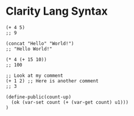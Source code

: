 # Clarity Lang Syntax

```
(+ 4 5)
;; 9

(concat "Hello" "World!")
;; "Hello World!"

(* 4 (+ 15 10))
;; 100

;; Look at my comment 
(+ 1 2) ;; Here is another comment
;; 3
```

```
(define-public(count-up)
  (ok (var-set count (+ (var-get count) u1)))
)
```